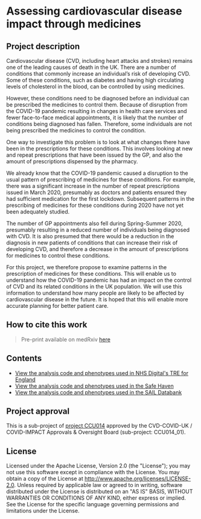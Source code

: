 # Assessing cardiovascular disease impact through medicines

## Project description

Cardiovascular disease (CVD, including heart attacks and strokes) remains one of the leading causes of death in the UK. There are a number of conditions that commonly increase an individual’s risk of developing CVD. Some of these conditions, such as diabetes and having high circulating levels of cholesterol in the blood, can be controlled by using medicines.

However, these conditions need to be diagnosed before an individual can be prescribed the medicines to control them. Because of disruption from the COVID-19 pandemic resulting in changes in health care services and fewer face-to-face medical appointments, it is likely that the number of conditions being diagnosed has fallen. Therefore, some individuals are not being prescribed the medicines to control the condition.

One way to investigate this problem is to look at what changes there have been in the prescriptions for these conditions. This involves looking at new and repeat prescriptions that have been issued by the GP, and also the amount of prescriptions dispensed by the pharmacy.

We already know that the COVID-19 pandemic caused a disruption to the usual pattern of prescribing of medicines for these conditions. For example, there was a significant increase in the number of repeat prescriptions issued in March 2020, presumably as doctors and patients ensured they had sufficient medication for the first lockdown. Subsequent patterns in the prescribing of medicines for these conditions during 2020 have not yet been adequately studied.

The number of GP appointments also fell during Spring-Summer 2020, presumably resulting in a reduced number of individuals being diagnosed with CVD. It is also presumed that there would be a reduction in the diagnosis in new patients of conditions that can increase their risk of developing CVD, and therefore a decrease in the amount of prescriptions for medicines to control these conditions.

For this project, we therefore propose to examine patterns in the prescription of medicines for these conditions. This will enable us to understand how the COVID-19 pandemic has had an impact on the control of CVD and its related conditions in the UK population. We will use this information to understand how many people are likely to be affected by cardiovascular disease in the future. It is hoped that this will enable more accurate planning for better patient care.

## How to cite this work
> Pre-print available on medRxiv [here](https://doi.org/10.1101/2021.12.31.21268587)

## Contents

* [View the analysis code and phenotypes used in NHS Digital's TRE for England](https://github.com/BHFDSC/CCU014_01/tree/main/england)
* [View the analysis code and phenotypes used in the Safe Haven](https://github.com/BHFDSC/CCU014_01/tree/main/scotland)
* [View the analysis code and phenotypes used in the SAIL Databank](https://github.com/BHFDSC/CCU014_01/tree/main/wales)

## Project approval

This is a sub-project of [project CCU014](https://github.com/BHFDSC/CCU014) approved by the CVD-COVID-UK / COVID-IMPACT Approvals & Oversight Board (sub-project: CCU014_01).

## License

Licensed under the Apache License, Version 2.0 (the "License"); you may not use this software except in compliance with the License. You may obtain a copy of the License at http://www.apache.org/licenses/LICENSE-2.0. Unless required by applicable law or agreed to in writing, software distributed under the License is distributed on an "AS IS" BASIS, WITHOUT WARRANTIES OR CONDITIONS OF ANY KIND, either express or implied. See the License for the specific language governing permissions and limitations under the License.
